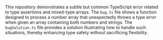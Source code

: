 This repository demonstrates a subtle but common TypeScript error related to type assertions and mixed-type arrays.  The `bug.ts` file shows a function designed to process a number array that unexpectedly throws a type error when given an array containing both numbers and strings.  The `bugSolution.ts` file provides a solution illustrating how to handle such situations, thereby enhancing type safety without sacrificing flexibility.